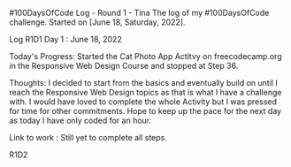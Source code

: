 #100DaysOfCode Log - Round 1 - Tina
The log of my #100DaysOfCode challenge. Started on [June 18, Saturday, 2022].

Log
R1D1
Day 1 : June 18, 2022

Today's Progress: Started the Cat Photo App Actitvy on freecodecamp.org in the Responsive Web Design Course and stopped at Step 36.

Thoughts: I decided to start from the basics and eventually build on until I reach the Responsive Web Design topics as that is what I have a challenge with.
I would have loved to complete the whole Activity but I was pressed for time for other commitments. Hope to keep up the pace for the next day as today I have only coded for an hour.

Link to work : Still yet to complete all steps.

R1D2
